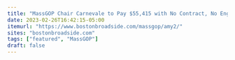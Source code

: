 ```yaml
---
title: "MassGOP Chair Carnevale to Pay $55,415 with No Contract, No Engagement, and Against MassGOP Counsel"
date: 2023-02-26T16:42:15-05:00
itemurl: "https://www.bostonbroadside.com/massgop/amy2/"
sites: "bostonbroadside.com"
tags: ["featured", "MassGOP"]
draft: false
---
```


